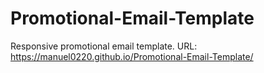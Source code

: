 # Promotional-Email-Template
Responsive promotional email template.
URL: https://manuel0220.github.io/Promotional-Email-Template/
